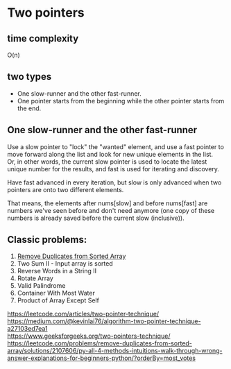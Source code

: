 # Two pointers


## time complexity

O(n)

## two types

- One slow-runner and the other fast-runner.
- One pointer starts from the beginning while the other pointer starts from the end.

## One slow-runner and the other fast-runner

Use a slow pointer to "lock" the "wanted" element, and use a fast pointer to move forward along the list and look for new unique elements in the list.  
Or, in other words, the current slow pointer is used to locate the latest unique number for the results, and fast is used for iterating and discovery.

Have fast advanced in every iteration, but slow is only advanced when two pointers are onto two different elements.

That means, the elements after nums[slow] and before nums[fast] are numbers we've seen before and don't need anymore (one copy of these numbers is already saved before the current slow (inclusive)).

## Classic problems:

1. [Remove Duplicates from Sorted Array](https://leetcode.com/problems/remove-duplicates-from-sorted-array/)
2. Two Sum II - Input array is sorted
3. Reverse Words in a String II
4. Rotate Array
5. Valid Palindrome
6. Container With Most Water
7. Product of Array Except Self

https://leetcode.com/articles/two-pointer-technique/  
https://medium.com/@kevinlai76/algorithm-two-pointer-technique-a27103ed7ea1  
https://www.geeksforgeeks.org/two-pointers-technique/  
https://leetcode.com/problems/remove-duplicates-from-sorted-array/solutions/2107606/py-all-4-methods-intuitions-walk-through-wrong-answer-explanations-for-beginners-python/?orderBy=most_votes  
